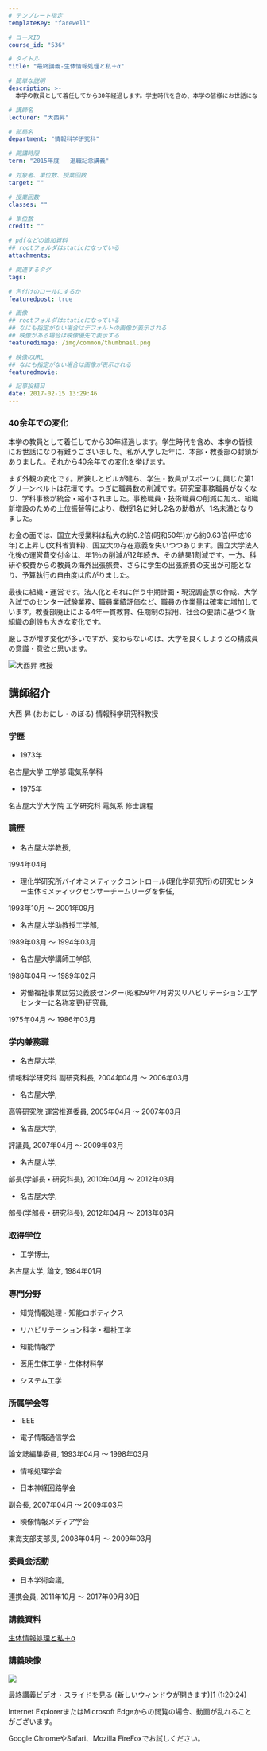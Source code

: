 ```yaml
---
# テンプレート指定
templateKey: "farewell"

# コースID
course_id: "536"

# タイトル
title: "最終講義-生体情報処理と私＋α"

# 簡単な説明
description: >-
  本学の教員として着任してから30年経過します。学生時代を含め、本学の皆様にお世話になり有難うございました。私が入学した年に、本部・教養部の封鎖がありました。それから40余年での変化を挙げます。ま...

# 講師名
lecturer: "大西昇"

# 部局名
department: "情報科学研究科"

# 開講時限
term: "2015年度	退職記念講義"

# 対象者、単位数、授業回数
target: ""

# 授業回数
classes: ""

# 単位数
credit: ""

# pdfなどの追加資料
## rootフォルダはstaticになっている
attachments: 

# 関連するタグ
tags:

# 色付けのロールにするか
featuredpost: true

# 画像
## rootフォルダはstaticになっている
## なにも指定がない場合はデフォルトの画像が表示される
## 映像がある場合は映像優先で表示する
featuredimage: /img/common/thumbnail.png

# 映像のURL
## なにも指定がない場合は画像が表示される
featuredmovie: 

# 記事投稿日
date: 2017-02-15 13:29:46
---
```


### 40余年での変化

本学の教員として着任してから30年経過します。学生時代を含め、本学の皆様にお世話になり有難うございました。私が入学した年に、本部・教養部の封鎖がありました。それから40余年での変化を挙げます。

まず外観の変化です。所狭しとビルが建ち、学生・教員がスポーツに興じた第1グリーンベルトは花壇です。つぎに職員数の削減です。研究室事務職員がなくなり、学科事務が統合・縮小されました。事務職員・技術職員の削減に加え、組織新増設のための上位振替等により、教授1名に対し2名の助教が、1名未満となりました。

お金の面では、国立大授業料は私大の約0.2倍(昭和50年)から約0.63倍(平成16年)と上昇し(文科省資料)、国立大の存在意義を失いつつあります。国立大学法人化後の運営費交付金は、年1％の削減が12年続き、その結果1割減です。一方、科研や校費からの教員の海外出張旅費、さらに学生の出張旅費の支出が可能となり、予算執行の自由度は広がりました。

最後に組織・運営です。法人化とそれに伴う中期計画・現況調査票の作成、大学入試でのセンター試験業務、職員業績評価など、職員の作業量は確実に増加しています。教養部廃止による4年一貫教育、任期制の採用、社会の要請に基づく新組織の創設も大きな変化です。

厳しさが増す変化が多いですが、変わらないのは、大学を良くしようとの構成員の意識・意欲と思います。

![大西昇 教授](/files/536/100001759.jpg) 

## 講師紹介

大西 昇 (おおにし・のぼる) 情報科学研究科教授

### 学歴

* 1973年

名古屋大学 工学部 電気系学科

* 1975年

名古屋大学大学院 工学研究科 電気系 修士課程

### 職歴

* 名古屋大学教授,

1994年04月

* 理化学研究所バイオミメティックコントロール(理化学研究所)の研究センター生体ミメティックセンサーチームリーダを併任,

1993年10月 ～ 2001年09月

* 名古屋大学助教授工学部,

1989年03月 ～ 1994年03月

* 名古屋大学講師工学部,

1986年04月 ～ 1989年02月

* 労働福祉事業団労災義肢センター(昭和59年7月労災リハビリテーション工学センターに名称変更)研究員,

1975年04月 ～ 1986年03月

### 学内兼務職

* 名古屋大学,

情報科学研究科 副研究科長, 2004年04月 ～ 2006年03月

* 名古屋大学,

高等研究院 運営推進委員, 2005年04月 ～ 2007年03月

* 名古屋大学,

評議員, 2007年04月 ～ 2009年03月

* 名古屋大学,

部長(学部長・研究科長), 2010年04月 ～ 2012年03月

* 名古屋大学,

部長(学部長・研究科長), 2012年04月 ～ 2013年03月

### 取得学位

* 工学博士,

名古屋大学, 論文, 1984年01月

### 専門分野

* 知覚情報処理・知能ロボティクス

* リハビリテーション科学・福祉工学

* 知能情報学

* 医用生体工学・生体材料学

* システム工学

### 所属学会等

* IEEE

* 電子情報通信学会

論文誌編集委員, 1993年04月 ～ 1998年03月

* 情報処理学会

* 日本神経回路学会

副会長, 2007年04月 ～ 2009年03月

* 映像情報メディア学会

東海支部支部長, 2008年04月 ～ 2009年03月

### 委員会活動

* 日本学術会議,

連携会員, 2011年10月 ～ 2017年09月30日

### 講義資料

[生体情報処理と私＋α](/files/536/Ohnishi-Lecture201603-4.pdf) 

### 講義映像

![](/files/536/thumbnail.jpg) 

最終講義ビデオ・スライドを見る (新しいウィンドウが開きます)][1] (1:20:24)

Internet ExplorerまたはMicrosoft Edgeからの閲覧の場合、動画が乱れることがございます。

Google ChromeやSafari、Mozilla FireFoxでお試しください。

[1]: https://nuvideo.media.nagoya-u.ac.jp/embed/cd420eda200edc352b014b9158d6c6ade21f2570